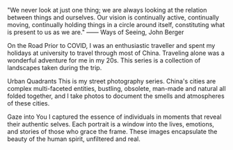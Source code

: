 "We never look at just one thing; we are always looking at the relation between things and ourselves. Our vision is continually active, continually moving, continually holding things in a circle around itself, constituting what is present to us as we are."
—— Ways of Seeing, John Berger

On the Road
Prior to COVID, I was an enthusiastic traveller and spent my holidays at university to travel through most of China. Traveling alone was a wonderful adventure for me in my 20s. This series is a collection of landscapes taken during the trip.

Urban Quadrants
This is my street photography series. China's cities are complex multi-faceted entities, bustling, obsolete, man-made and natural all folded together, and I take photos to document the smells and atmospheres of these cities.

Gaze into You
I captured the essence of individuals in moments that reveal their authentic selves. Each portrait is a window into the lives, emotions, and stories of those who grace the frame. These images encapsulate the beauty of the human spirit, unfiltered and real.
